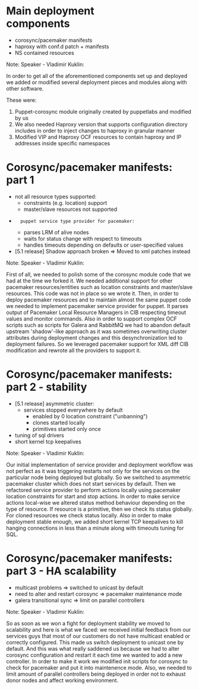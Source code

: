 # Main deployment <br /> components

-	corosync/pacemaker manifests
-	haproxy with conf.d patch + manifests
-	NS contained resources

Note: Speaker - Vladimir Kuklin:

In order to get all of the aforementioned components set up and deployed we 
added or modified several deployment pieces and modules along with other software.

These were:

1.	Puppet-corosync module originally created by puppetlabs and modified by us
2.	We also needed Haproxy version that supports configuration directory includes in order to inject changes to haproxy in granular manner
3.	Modified VIP and Haproxy OCF resources to contain haproxy and IP addresses inside specific namespaces


# Corosync/pacemaker manifests: part 1

-	not all resource types supported:
    -	constraints (e.g. location) support
    -	master/slave resources not supported
-       puppet service type provider for pacemaker:
    - parses LRM of alive nodes
    - waits for status change with respect to timeouts
    - handles timeouts depending on defaults or user-specified values
-	[5.1 release] Shadow approach broken => Moved to xml patches instead

Note: Speaker - Vladimir Kuklin:

First of all, we needed to polish some of the corosync module code that we had at the
time we forked it. We needed additional support for other pacemaker resources/entities
such as location constraints and master/slave resources. This code was not in place so
we wrote it. Then, in order to deploy pacemaker resources and to maintain almost the
same puppet code we needed to implement pacemaker service provider for puppet. It
parses output of Pacemaker Local Resource Managers in CIB respecting timeout values
and monitor commands. Also in order to support complex OCF scripts such as scripts
for Galera and RabbitMQ we had to abandon default upstream 'shadow'-like approach as
it was sometimes overwriting cluster attributes during deployment changes and this
desynchronization led to deployment failures. So we leveraged pacemaker support for
XML diff CIB modification and rewrote all the providers to support it.


# Corosync/pacemaker manifests: part 2 - stability

-	[5.1 release] asymmetric cluster:
	-	services stopped everywhere by default
		-	enabled by 0 location constraint ("unbanning")
		-	clones started locally
		-	primitives started only once
- tuning of sql drivers
- short kernel tcp keepalives

Note: Speaker - Vladimir Kuklin:

Our initial implementation of service provider and deployment workflow was not
perfect as it was triggering restarts not only for the services on the particular
node being deployed but globally. So we switched to asymmetric pacemaker cluster which
does not start services by default. Then we refactored service provider to perform
actions locally using pacemaker location constraints for start and stop actions. In
order to make service actions local-wise we altered status method behaviour depending
on the type of resource. If resource is a primitive, then we check its status
globally. For cloned resources we check status locally. Also in order to make
deployment stable enough, we added short kernel TCP keepalives to kill hanging
connections in less than a minute along with timeouts tuning for SQL.


# Corosync/pacemaker manifests: part 3 - HA scalability

- multicast problems =>
  switched to unicast by default 
- need to alter and restart corosync => pacemaker maintenance mode
- galera transitional sync => limit on parallel controllers

Note: Speaker - Vladimir Kuklin:

So as soon as we won a fight for deployment stability we moved to scalability and
here is what we faced: we received initial feedback from our services guys that most
of our customers do not have multicast enabled or correctly configured. This made us
switch deployment to unicast one by default. And this was what really saddened us
because we had to alter corosync configuration and restart it each time we wanted to
add a new controller. In order to make it work we modified init scripts for corosync
to check for pacemaker and put it into maintenence mode. Also, we needed to limit
amount of parallel controllers being deployed in order not to exhaust donor nodes
and affect working environment.
